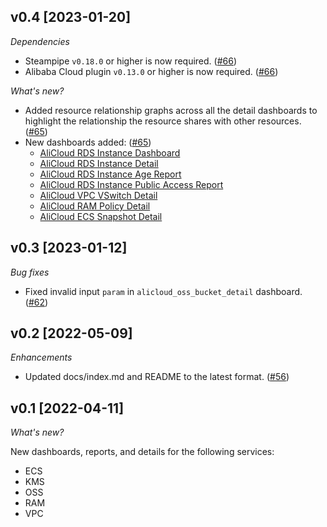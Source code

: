 ## v0.4 [2023-01-20]

_Dependencies_

- Steampipe `v0.18.0` or higher is now required. ([#66](https://github.com/turbot/steampipe-mod-alicloud-insights/pull/66))
- Alibaba Cloud plugin `v0.13.0` or higher is now required. ([#66](https://github.com/turbot/steampipe-mod-alicloud-insights/pull/66))

_What's new?_

- Added resource relationship graphs across all the detail dashboards to highlight the relationship the resource shares with other resources. ([#65](https://github.com/turbot/steampipe-mod-alicloud-insights/pull/65))
- New dashboards added: ([#65](https://github.com/turbot/steampipe-mod-alicloud-insights/pull/65))
  - [AliCloud RDS Instance Dashboard](https://hub.steampipe.io/mods/turbot/alicloud_insights/dashboards/dashboard.rds_instance_dashboard)
  - [AliCloud RDS Instance Detail](https://hub.steampipe.io/mods/turbot/alicloud_insights/dashboards/dashboard.rds_instance_detail)
  - [AliCloud RDS Instance Age Report](https://hub.steampipe.io/mods/turbot/alicloud_insights/dashboards/dashboard.rds_instance_age_report)
  - [AliCloud RDS Instance Public Access Report](https://hub.steampipe.io/mods/turbot/alicloud_insights/dashboards/dashboard.rds_instance_public_access_report)
  - [AliCloud VPC VSwitch Detail](https://hub.steampipe.io/mods/turbot/alicloud_insights/dashboards/dashboard.vpc_vswitch_detail)
  - [AliCloud RAM Policy Detail](https://hub.steampipe.io/mods/turbot/alicloud_insights/dashboards/dashboard.ram_policy_detail)
  - [AliCloud ECS Snapshot Detail](https://hub.steampipe.io/mods/turbot/alicloud_insights/dashboards/dashboard.ecs_snapshot_detail)

## v0.3 [2023-01-12]

_Bug fixes_

- Fixed invalid input `param` in `alicloud_oss_bucket_detail` dashboard. ([#62](https://github.com/turbot/steampipe-mod-alicloud-insights/pull/62))

## v0.2 [2022-05-09]

_Enhancements_

- Updated docs/index.md and README to the latest format. ([#56](https://github.com/turbot/steampipe-mod-alicloud-insights/pull/56))

## v0.1 [2022-04-11]

_What's new?_

New dashboards, reports, and details for the following services:
- ECS
- KMS
- OSS
- RAM
- VPC
